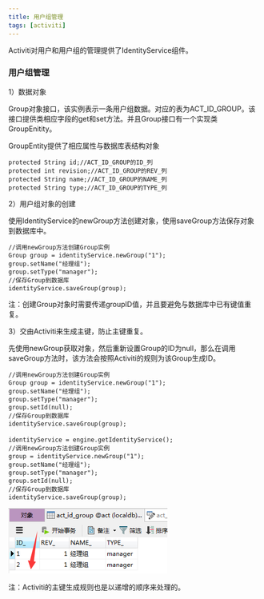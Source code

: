 ```yaml
---
title: 用户组管理
tags: [activiti]
---
```


Activiti对用户和用户组的管理提供了IdentityService组件。

### 用户组管理

1）数据对象

Group对象接口，该实例表示一条用户组数据。对应的表为ACT_ID_GROUP。该接口提供类相应字段的get和set方法。并且Group接口有一个实现类GroupEnitity。

GroupEntity提供了相应属性与数据库表结构对象

```
protected String id;//ACT_ID_GROUP的ID_列
protected int revision;//ACT_ID_GROUP的REV_列
protected String name;//ACT_ID_GROUP的NAME_列
protected String type;//ACT_ID_GROUP的TYPE_列
```

2）用户组对象的创建

使用IdentityService的newGroup方法创建对象，使用saveGroup方法保存对象到数据库中。

```
//调用newGroup方法创建Group实例
Group group = identityService.newGroup("1");
group.setName("经理组");
group.setType("manager");
//保存Group到数据库
identityService.saveGroup(group);
```

注：创建Group对象时需要传递groupID值，并且要避免与数据库中已有键值重复。

3）交由Activiti来生成主键，防止主键重复。

先使用newGroup获取对象，然后重新设置Group的ID为null，那么在调用saveGroup方法时，该方法会按照Activiti的规则为该Group生成ID。

```
//调用newGroup方法创建Group实例
Group group = identityService.newGroup("1");
group.setName("经理组");
group.setType("manager");
group.setId(null);
//保存Group到数据库
identityService.saveGroup(group);

identityService = engine.getIdentityService();
//调用newGroup方法创建Group实例
group = identityService.newGroup("1");
group.setName("经理组");
group.setType("manager");
group.setId(null);
//保存Group到数据库
identityService.saveGroup(group);
```

![](/images/book/workflow/activiti/user/usergroup.png)

注：Activiti的主键生成规则也是以递增的顺序来处理的。